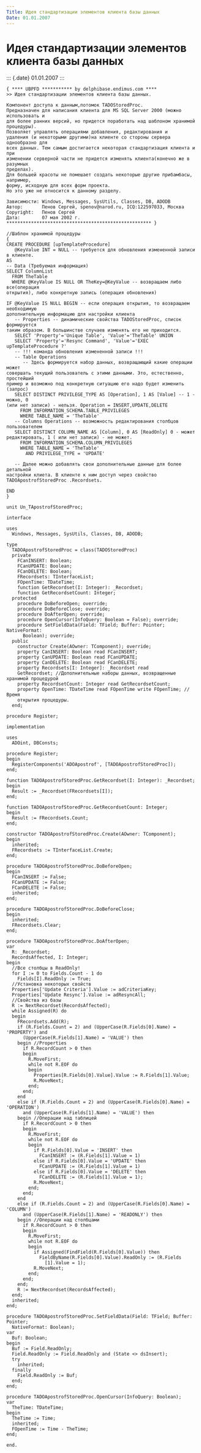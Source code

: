 ```yaml
---
Title: Идея стандартизации элементов клиента базы данных
Date: 01.01.2007
---
```



Идея стандартизации элементов клиента базы данных
=================================================

::: {.date}
01.01.2007
:::

    { **** UBPFD *********** by delphibase.endimus.com ****
    >> Идея стандартизации элементов клиента базы данных.
     
    Компонент доступа к данным,потомок TADOStoredProc.
    Предназначен для написания клиента для MS SQL Server 2000 (можно использовать и
    для более ранних версий, но придется поработать над шаблоном хранимой
    процедуры).
    Позволяет управлять операциями добавления, редактирования и
    удаления (и некоторыми другими)на клиенте со стороны сервера однообразно для
    всех данных. Тем самым достигается некоторая стандартизация клиента и при
    изменении серверной части не придется изменять клиента(конечно же в разумных
    пределах).
    Для большей красоты не помешает создать некоторые другие прибамбасы, например,
    форму, исходную для всех форм проекта.
    Но это уже не относится к данному разделу.
     
    Зависимости: Windows, Messages, SysUtils, Classes, DB, ADODB
    Автор:       Пенов Сергей, spenov@narod.ru, ICQ:122597033, Москва
    Copyright:   Пенов Сергей
    Дата:        07 мая 2002 г.
    ***************************************************** }
     
    //Шаблон хранимой процедуры
    {
    CREATE PROCEDURE [upTemplateProcedure]
       @KeyValue INT = NULL -- требуется для обновления измененной записи в клиенте.
    AS
    -- Data (Требуемая информация)
    SELECT ColumnList
      FROM TheTable
      WHERE @KeyValue IS NULL OR TheKey=@KeyValue -- возвращаем либо все(операция
    открытия), либо конкретную запись (операция обновления)
     
    IF @KeyValue IS NULL BEGIN -- если операция открытия, то возвращаем необходимую
    дополнительную информацию для настройки клиента
       -- Properties -- динамические свойства TADOStoredProc, список формируется
    таким образом. В большинстве случаев изменять его не приходится.
       SELECT 'Property'='Unique Table', 'Value'='TheTable' UNION
       SELECT 'Property'='Resync Command', 'Value'='EXEC upTemplateProcedure ?'
       -- !!! команда обновления измененной записи !!!
       -- Table Operations
          -- Здесь формируется набор данных, возвращающий какие операции может
    совершать текущий пользователь с этими данными. Это, естественно, простейший
    пример и возможно под конкретную ситуацию его надо будет изменить (запрос)
       SELECT DISTINCT PRIVILEGE_TYPE AS [Operation], 1 AS [Value] -- 1 - можно, 0
    (или нет записи) - нельзя. Operation = INSERT,UPDATE,DELETE
         FROM INFORMATION_SCHEMA.TABLE_PRIVILEGES
         WHERE TABLE_NAME = 'TheTable'
       -- Columns Operations -- возможность редактирования столбцов пользователем
       SELECT DISTINCT COLUMN_NAME AS [Column], 0 AS [ReadOnly] 0 - может
    редактировать, 1 ( или нет записи) - не может.
         FROM INFORMATION_SCHEMA.COLUMN_PRIVILEGES
         WHERE TABLE_NAME = 'TheTable'
           AND PRIVILEGE_TYPE = 'UPDATE'
     
       -- Далее можно добавлять свои дополнительные данные для более детальной
    настройки клиета. В клиенте к ним доступ через свойство
    TADOApostrofStoredProc .Recordsets.
     
    END
    }
     
    unit Un_TApostrofStoredProc;
     
    interface
     
    uses
      Windows, Messages, SysUtils, Classes, DB, ADODB;
     
    type
      TADOApostrofStoredProc = class(TADOStoredProc)
      private
        FCanINSERT: Boolean;
        FCanUPDATE: Boolean;
        FCanDELETE: Boolean;
        FRecordsets: TInterfaceList;
        FOpenTime: TDateTime;
        function GetRecordset(I: Integer): _Recordset;
        function GetRecordsetCount: Integer;
      protected
        procedure DoBeforeOpen; override;
        procedure DoBeforeClose; override;
        procedure DoAfterOpen; override;
        procedure OpenCursor(InfoQuery: Boolean = False); override;
        procedure SetFieldData(Field: TField; Buffer: Pointer; NativeFormat:
          Boolean); override;
      public
        constructor Create(AOwner: TComponent); override;
        property CanINSERT: Boolean read FCanINSERT;
        property CanUPDATE: Boolean read FCanUPDATE;
        property CanDELETE: Boolean read FCanDELETE;
        property Recordsets[I: Integer]: _Recordset read
        GetRecordset; //Дополнительные наборы данных, возвращенные хранимой процедурой
        property RecordsetCount: Integer read GetRecordsetCount;
        property OpenTime: TDateTime read FOpenTime write FOpenTime; //Время
        открытия процедуры.
      end;
     
    procedure Register;
     
    implementation
     
    uses
      ADOint, DBConsts;
     
    procedure Register;
    begin
      RegisterComponents('ADOApostrof', [TADOApostrofStoredProc]);
    end;
     
    function TADOApostrofStoredProc.GetRecordset(I: Integer): _Recordset;
    begin
      Result := _Recordset(FRecordsets[I]);
    end;
     
    function TADOApostrofStoredProc.GetRecordsetCount: Integer;
    begin
      Result := FRecordsets.Count;
    end;
     
    constructor TADOApostrofStoredProc.Create(AOwner: TComponent);
    begin
      inherited;
      FRecordsets := TInterfaceList.Create;
    end;
     
    procedure TADOApostrofStoredProc.DoBeforeOpen;
    begin
      FCanINSERT := False;
      FCanUPDATE := False;
      FCanDELETE := False;
      inherited;
    end;
     
    procedure TADOApostrofStoredProc.DoBeforeClose;
    begin
      inherited;
      FRecordsets.Clear;
    end;
     
    procedure TADOApostrofStoredProc.DoAfterOpen;
    var
      R: _Recordset;
      RecordsAffected, I: Integer;
    begin
      //Все столбцы в ReadOnly!
      for I := 0 to Fields.Count - 1 do
        Fields[I].ReadOnly := True;
      //Установка некоторых свойств
      Properties['Update Criteria'].Value := adCriteriaKey;
      Properties['Update Resync'].Value := adResyncAll;
      //Свойства из базы
      R := NextRecordset(RecordsAffected);
      while Assigned(R) do
      begin
        FRecordsets.Add(R);
        if (R.Fields.Count = 2) and (UpperCase(R.Fields[0].Name) = 'PROPERTY') and
          (UpperCase(R.Fields[1].Name) = 'VALUE') then
        begin //Properties
          if R.RecordCount > 0 then
          begin
            R.MoveFirst;
            while not R.EOF do
            begin
              Properties[R.Fields[0].Value].Value := R.Fields[1].Value;
              R.MoveNext;
            end;
          end;
        end
        else if (R.Fields.Count = 2) and (UpperCase(R.Fields[0].Name) = 'OPERATION')
          and (UpperCase(R.Fields[1].Name) = 'VALUE') then
        begin //Операции над таблицей
          if R.RecordCount > 0 then
          begin
            R.MoveFirst;
            while not R.EOF do
            begin
              if R.Fields[0].Value = 'INSERT' then
                FCanINSERT := (R.Fields[1].Value = 1)
              else if R.Fields[0].Value = 'UPDATE' then
                FCanUPDATE := (R.Fields[1].Value = 1)
              else if R.Fields[0].Value = 'DELETE' then
                FCanDELETE := (R.Fields[1].Value = 1);
              R.MoveNext;
            end;
          end;
        end
        else if (R.Fields.Count = 2) and (UpperCase(R.Fields[0].Name) = 'COLUMN')
          and (UpperCase(R.Fields[1].Name) = 'READONLY') then
        begin //Операции над столбцами
          if R.RecordCount > 0 then
          begin
            R.MoveFirst;
            while not R.EOF do
            begin
              if Assigned(FindField(R.Fields[0].Value)) then
                FieldByName(R.Fields[0].Value).ReadOnly := (R.Fields
                  [1].Value = 1);
              R.MoveNext;
            end;
          end;
        end;
        R := NextRecordset(RecordsAffected);
      end;
      inherited;
    end;
     
    procedure TADOApostrofStoredProc.SetFieldData(Field: TField; Buffer: Pointer;
      NativeFormat: Boolean);
    var
      Buf: Boolean;
    begin
      Buf := Field.ReadOnly;
      Field.ReadOnly := Field.ReadOnly and (State <> dsInsert);
      try
        inherited;
      finally
        Field.ReadOnly := Buf;
      end;
    end;
     
    procedure TADOApostrofStoredProc.OpenCursor(InfoQuery: Boolean);
    var
      TheTime: TDateTime;
    begin
      TheTime := Time;
      inherited;
      FOpenTime := Time - TheTime;
    end;
     
    end.
